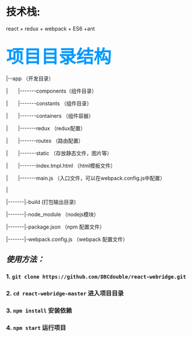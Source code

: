 # 技术栈:
react + redux + webpack + ES6 +ant

<font color="#0099ff" size=12  face="微软雅黑">项目目录结构</font>
-----------------
|--app （开发目录）  

|&emsp;&emsp;|-------components（组件目录）  

|&emsp;&emsp;|-------constants  （组件目录） 

|&emsp;&emsp;|-------containers （组件容器）

|&emsp;&emsp;|-------redux （redux配置）

|&emsp;&emsp;|-------routes （路由配置）  

|&emsp;&emsp;|-------static （存放静态文件，图片等）  

|&emsp;&emsp;|-------index.tmpl.html （html模板文件）  

|&emsp;&emsp;|-------main.js （入口文件，可以在webpack.config.js中配置）  

|  

|-------|-build (打包输出目录)  

|-------|-node_module （nodejs模块）    

|-------|-package.json （npm 配置文件）   

|-------|-webpack.config.js （webpack 配置文件）   

_使用方法：_
-----------------

### 1. `git clone https://github.com/DBCdouble/react-webridge.git`
### 2. `cd react-webridge-master` 进入项目目录
### 3. `npm install` 安装依赖
### 4. `npm start` 运行项目



